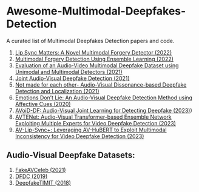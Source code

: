 # Awesome-Multimodal-Deepfakes-Detection
A curated list of Multimodal Deepfakes Detection papers and code.<br />
1. [Lip Sync Matters: A Novel Multimodal Forgery Detector (2022)](https://homepage.iis.sinica.edu.tw/papers/whm/25387-F.pdf)<br />
2. [Multimodal Forgery Detection Using Ensemble Learning (2022)](https://homepage.iis.sinica.edu.tw/papers/whm/25388-F.pdf)<br />
3. [Evaluation of an Audio-Video Multimodal Deepfake Dataset using Unimodal and Multimodal Detectors (2021)](https://arxiv.org/abs/2109.02993)<br />
4. [Joint Audio-Visual Deepfake Detection (2021)](https://openaccess.thecvf.com/content/ICCV2021/papers/Zhou_Joint_Audio-Visual_Deepfake_Detection_ICCV_2021_paper.pdf)<br />
5. [Not made for each other- Audio-Visual Dissonance-based Deepfake Detection and Localization (2021)](https://arxiv.org/pdf/2005.14405.pdf)<br />
6. [Emotions Don’t Lie: An Audio-Visual Deepfake Detection Method using Affective Cues (2020)](https://arxiv.org/pdf/2003.06711.pdf)<br />
7. [AVoiD-DF: Audio-Visual Joint Learning for Detecting Deepfake (2023)](https://doi.org/10.1109/TIFS.2023.3262148))<br />
8. [AVTENet: Audio-Visual Transformer-based Ensemble Network Exploiting Multiple Experts for Video Deepfake Detection (2023)](https://arxiv.org/pdf/2310.13103.pdf)<br />
9. [AV-Lip-Sync+: Leveraging AV-HuBERT to Exploit Multimodal Inconsistency for Video Deepfake Detection (2023)](https://arxiv.org/pdf/2311.02733.pdf)<br />

## Audio-Visual Deepfake Datasets:
1. [FakeAVCeleb (2021)](https://sites.google.com/view/fakeavcelebdash-lab/?pli=1)<br />
2. [DFDC (2019)](https://ai.facebook.com/datasets/dfdc/)<br />
3. [DeepfakeTIMIT (2018)](https://www.idiap.ch/en/dataset/deepfaketimit)<br />
